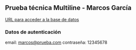 ## Prueba técnica Multiline - Marcos García

[URL para acceder a la base de datos](https://github.com/MarkOsBab/prueba_tecnica_multiline/tree/main/database/technician_test_multiline.sql)

### Datos de autenticación
email: marcos@prueba.com
contraseña: 12345678